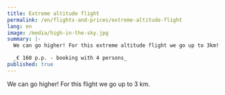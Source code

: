 ```yaml
---
title: Extreme altitude flight
permalink: /en/flights-and-prices/extreme-altitude-flight
lang: en
image: /media/high-in-the-sky.jpg
summary: |-
  We can go higher! For this extreme altitude flight we go up to 3km!

  _€ 160 p.p. - booking with 4 persons_
published: true
---
```


We can go higher! For this flight we go up to 3 km.


